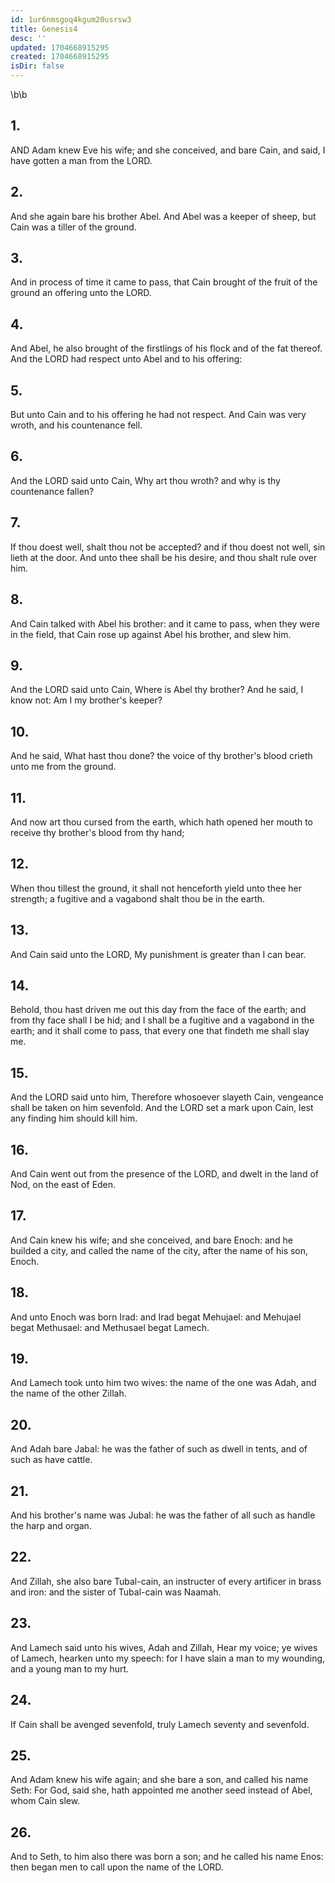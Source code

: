 ```yaml
---
id: 1ur6nmsgoq4kgum20usrsw3
title: Genesis4
desc: ''
updated: 1704668915295
created: 1704668915295
isDir: false
---
```

\b\b
## 1.
AND Adam knew Eve his wife; and she conceived, and bare Cain, and said, I have gotten a man from the LORD.
## 2.
And she again bare his brother Abel.  And Abel was a keeper of sheep, but Cain was a tiller of the ground.
## 3.
And in process of time it came to pass, that Cain brought of the fruit of the ground an offering unto the LORD.
## 4.
And Abel, he also brought of the firstlings of his flock and of the fat thereof.  And the LORD had respect unto Abel and to his offering:
## 5.
But unto Cain and to his offering he had not respect.  And Cain was very wroth, and his countenance fell.
## 6.
And the LORD said unto Cain, Why art thou wroth?  and why is thy countenance fallen?
## 7.
If thou doest well, shalt thou not be accepted?  and if thou doest not well, sin lieth at the door.  And unto thee shall be his desire, and thou shalt rule over him.
## 8.
And Cain talked with Abel his brother: and it came to pass, when they were in the field, that Cain rose up against Abel his brother, and slew him.
## 9.
And the LORD said unto Cain, Where is Abel thy brother?  And he said, I know not: Am I my brother's keeper?
## 10.
And he said, What hast thou done?  the voice of thy brother's blood crieth unto me from the ground.
## 11.
And now art thou cursed from the earth, which hath opened her mouth to receive thy brother's blood from thy hand;
## 12.
When thou tillest the ground, it shall not henceforth yield unto thee her strength; a fugitive and a vagabond shalt thou be in the earth.
## 13.
And Cain said unto the LORD, My punishment is greater than I can bear.
## 14.
Behold, thou hast driven me out this day from the face of the earth; and from thy face shall I be hid; and I shall be a fugitive and a vagabond in the earth; and it shall come to pass, that every one that findeth me shall slay me.
## 15.
And the LORD said unto him, Therefore whosoever slayeth Cain, vengeance shall be taken on him sevenfold.  And the LORD set a mark upon Cain, lest any finding him should kill him.
## 16.
And Cain went out from the presence of the LORD, and dwelt in the land of Nod, on the east of Eden.
## 17.
And Cain knew his wife; and she conceived, and bare Enoch: and he builded a city, and called the name of the city, after the name of his son, Enoch.
## 18.
And unto Enoch was born Irad: and Irad begat Mehujael: and Mehujael begat Methusael: and Methusael begat Lamech.
## 19.
And Lamech took unto him two wives: the name of the one was Adah, and the name of the other Zillah.
## 20.
And Adah bare Jabal: he was the father of such as dwell in tents, and of such as have cattle.
## 21.
And his brother's name was Jubal: he was the father of all such as handle the harp and organ.
## 22.
And Zillah, she also bare Tubal-cain, an instructer of every artificer in brass and iron: and the sister of Tubal-cain was Naamah.
## 23.
And Lamech said unto his wives, Adah and Zillah, Hear my voice; ye wives of Lamech, hearken unto my speech: for I have slain a man to my wounding, and a young man to my hurt.
## 24.
If Cain shall be avenged sevenfold, truly Lamech seventy and sevenfold.
## 25.
And Adam knew his wife again; and she bare a son, and called his name Seth: For God, said she, hath appointed me another seed instead of Abel, whom Cain slew.
## 26.
And to Seth, to him also there was born a son; and he called his name Enos: then began men to call upon the name of the LORD.
